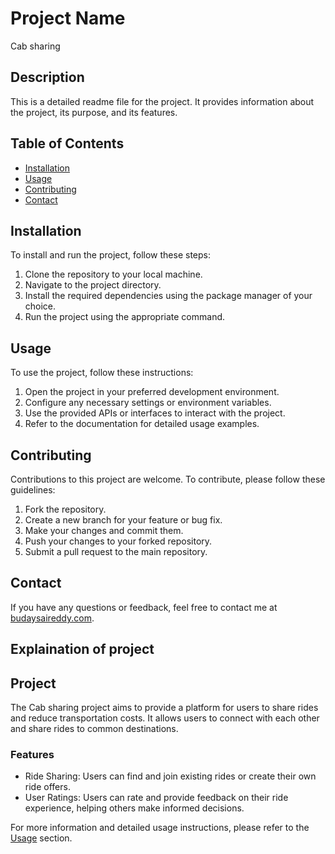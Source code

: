 # Project Name

Cab sharing

## Description

This is a detailed readme file for the project. It provides information about the project, its purpose, and its features.

## Table of Contents

- [Installation](#installation)
- [Usage](#usage)
- [Contributing](#contributing)
- [Contact](#contact)

## Installation

To install and run the project, follow these steps:

1. Clone the repository to your local machine.
2. Navigate to the project directory.
3. Install the required dependencies using the package manager of your choice.
4. Run the project using the appropriate command.

## Usage

To use the project, follow these instructions:

1. Open the project in your preferred development environment.
2. Configure any necessary settings or environment variables.
3. Use the provided APIs or interfaces to interact with the project.
4. Refer to the documentation for detailed usage examples.

## Contributing

Contributions to this project are welcome. To contribute, please follow these guidelines:

1. Fork the repository.
2. Create a new branch for your feature or bug fix.
3. Make your changes and commit them.
4. Push your changes to your forked repository.
5. Submit a pull request to the main repository.



## Contact

If you have any questions or feedback, feel free to contact me at [budaysaireddy.com](mailto:budaysaireddy.com).

## Explaination of project

## Project

The Cab sharing project aims to provide a platform for users to share rides and reduce transportation costs. It allows users to connect with each other and share rides to common destinations.

### Features

- Ride Sharing: Users can find and join existing rides or create their own ride offers.
- User Ratings: Users can rate and provide feedback on their ride experience, helping others make informed decisions.

For more information and detailed usage instructions, please refer to the [Usage](#usage) section.

